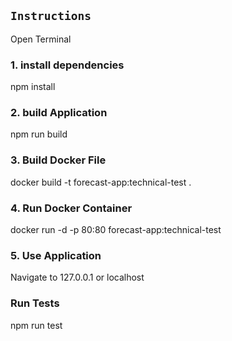 
## `Instructions`

Open Terminal

### 1. install dependencies
npm install

### 2. build Application
npm run build

### 3. Build Docker File
docker build -t forecast-app:technical-test .

### 4. Run Docker Container
docker run -d -p 80:80 forecast-app:technical-test

### 5. Use Application
Navigate to 127.0.0.1 or localhost

### Run Tests
npm run test